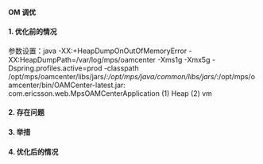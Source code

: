 #### OM 调优

#### 1. 优化前的情况
参数设置：java -XX:+HeapDumpOnOutOfMemoryError -XX:HeapDumpPath=/var/log/mps/oamcenter -Xms1g -Xmx5g -Dspring.profiles.active=prod -classpath /opt/mps/oamcenter/libs/jars/*:/opt/mps/java/common/libs/jars/*:/opt/mps/oamcenter/bin/OAMCenter-latest.jar: com.ericsson.web.MpsOAMCenterApplication
(1) Heap
(2) vm

#### 2. 存在问题

#### 3. 举措

#### 4. 优化后的情况